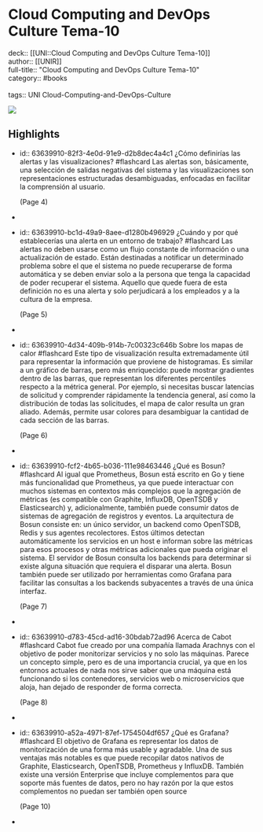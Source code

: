 # Cloud Computing and DevOps Culture Tema-10

deck:: [[UNI::Cloud Computing and DevOps Culture Tema-10]]\
author:: [[UNIR]]\
full-title:: "Cloud Computing and DevOps Culture Tema-10"\
category:: #books\
\
tags:: UNI Cloud-Computing-and-DevOps-Culture  

![](https://readwise-assets.s3.amazonaws.com/media/uploaded_book_covers/profile_22942/50d861c7-ab8d-47b1-9775-08a7c1456145.jpg)
## Highlights
- id:: 63639910-82f3-4e0d-91e9-d2b8dec4a4c1
   ¿Cómo definirías las alertas y las visualizaciones? #flashcard 
    Las alertas son, básicamente, una selección de salidas negativas del sistema y las visualizaciones son representaciones estructuradas desambiguadas, enfocadas en facilitar la comprensión al usuario.
  
     (Page 4)
-
- id:: 63639910-bc1d-49a9-8aee-d1280b496929
   ¿Cuándo y por qué establecerías una alerta en un entorno de trabajo? #flashcard 
    Las alertas no deben usarse como un flujo constante de información o una actualización de estado. Están destinadas a notificar un determinado problema sobre el que el sistema no puede recuperarse de forma automática y se deben enviar solo a la persona que tenga la capacidad de poder recuperar el sistema. Aquello que quede fuera de esta definición no es una alerta y solo perjudicará a los empleados y a la cultura de la empresa.
  
     (Page 5)
-
- id:: 63639910-4d34-409b-914b-7c00323c646b
   Sobre los mapas de calor #flashcard 
    Este tipo de visualización resulta extremadamente útil para representar la información que proviene de histogramas. Es similar a un gráfico de barras, pero más enriquecido: puede mostrar gradientes dentro de las barras, que representan los diferentes percentiles respecto a la métrica general. Por ejemplo, si necesitas buscar latencias de solicitud y comprender rápidamente la tendencia general, así como la distribución de todas las solicitudes, el mapa de calor resulta un gran aliado. Además, permite usar colores para desambiguar la cantidad de cada sección de las barras.
  
     (Page 6)
-
- id:: 63639910-fcf2-4b65-b036-111e98463446
   ¿Qué es Bosun? #flashcard 
    Al igual que Prometheus, Bosun está escrito en Go y tiene más funcionalidad que Prometheus, ya que puede interactuar con muchos sistemas en contextos más complejos que la agregación de métricas (es compatible con Graphite, InfluxDB, OpenTSDB y Elasticsearch) y, adicionalmente, también puede consumir datos de sistemas de agregación de registros y eventos. La arquitectura de Bosun consiste en: un único servidor, un backend como OpenTSDB, Redis y sus agentes recolectores. Estos últimos detectan automáticamente los servicios en un host e informan sobre las métricas para esos procesos y otras métricas adicionales que pueda originar el sistema. El servidor de Bosun consulta los backends para determinar si existe alguna situación que requiera el disparar una alerta. Bosun también puede ser utilizado por herramientas como Grafana para facilitar las consultas a los backends subyacentes a través de una única interfaz.
  
     (Page 7)
-
- id:: 63639910-d783-45cd-ad16-30bdab72ad96
   Acerca de Cabot #flashcard 
    Cabot fue creado por una compañía llamada Arachnys con el objetivo de poder monitorizar servicios y no solo las máquinas. Parece un concepto simple, pero es de una importancia crucial, ya que en los entornos actuales de nada nos sirve saber que una máquina está funcionando si los contenedores, servicios web o microservicios que aloja, han dejado de responder de forma correcta.
  
     (Page 8)
-
- id:: 63639910-a52a-4971-87ef-1754504df657
   ¿Qué es Grafana? #flashcard 
    El objetivo de Grafana es representar los datos de monitorización de una forma más usable y agradable. Una de sus ventajas más notables es que puede recopilar datos nativos de Graphite, Elasticsearch, OpenTSDB, Prometheus y InfluxDB. También existe una versión Enterprise que incluye complementos para que soporte más fuentes de datos, pero no hay razón por la que estos complementos no puedan ser también open source
  
     (Page 10)
-